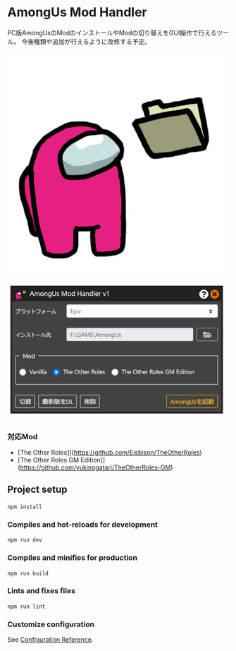 # AmongUs Mod Handler

PC版AmongUsのModのインストールやModの切り替えをGUI操作で行えるツール。
今後種類や追加が行えるように改修する予定。

![ロゴ](https://raw.githubusercontent.com/393mats/amongus-mod-handler/master/src/assets/icon.png "AmongUs Mod Handler")

![画面](https://raw.githubusercontent.com/393mats/amongus-mod-handler/master/src/assets/window_demo.png "画面プレビュー")

### 対応Mod

- [The Other Roles]](https://github.com/Eisbison/TheOtherRoles)
- [The Other Roles GM Edition]](https://github.com/yukinogatari/TheOtherRoles-GM)

## Project setup
```
npm install
```

### Compiles and hot-reloads for development
```
npm run dev
```

### Compiles and minifies for production
```
npm run build
```

### Lints and fixes files
```
npm run lint
```

### Customize configuration
See [Configuration Reference](https://cli.vuejs.org/config/).
